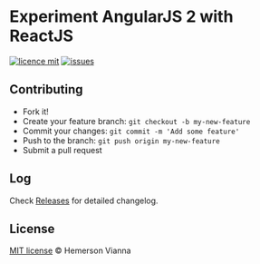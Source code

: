 # Experiment AngularJS 2 with ReactJS

[![licence mit](https://img.shields.io/badge/license-MIT-blue.svg?style=flat-square)](http://hemersonvianna.mit-license.org/)
[![issues](https://img.shields.io/github/issues/experiment-solutions/experiment-angularjs2-reactjs.svg?style=flat-square)](https://github.com/experiment-solutions/experiment-angularjs2-reactjs/issues)

## Contributing

- Fork it!
- Create your feature branch: `git checkout -b my-new-feature`
- Commit your changes: `git commit -m 'Add some feature'`
- Push to the branch: `git push origin my-new-feature`
- Submit a pull request

## Log

Check [Releases](https://github.com/experiment-solutions/experiment-angularjs2-reactjs/releases) for detailed changelog.

## License

[MIT license](http://hemersonvianna.mit-license.org/) © Hemerson Vianna
